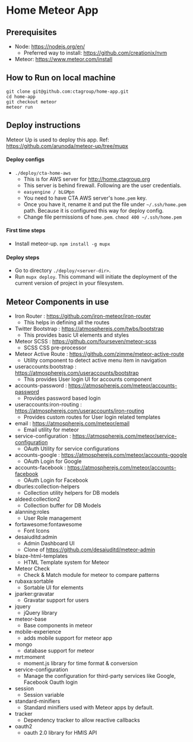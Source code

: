 Home Meteor App
===============

## Prerequisites

- Node: https://nodejs.org/en/
	- Preferred way to install: https://github.com/creationix/nvm
- Meteor: https://www.meteor.com/install

## How to Run on local machine

```
git clone git@github.com:ctagroup/home-app.git
cd home-app
git checkout meteor
meteor run
```

## Deploy instructions

Meteor Up is used to deploy this app. Ref: https://github.com/arunoda/meteor-up/tree/mupx

#### Deploy configs

- `./deploy/cta-home-aws`
	- This is for AWS server for http://home.ctagroup.org
	- This server is behind firewall. Following are the user credentials.
	- `easyengine / bLGMpn`
	- You need to have CTA AWS server's `home.pem` key.
	- Once you have it, rename it and put the file under `~/.ssh/home.pem` path. Because it is configured this way for deploy config.
	- Change file permissions of `home.pem`. `chmod 400 ~/.ssh/home.pem`

#### First time steps

- Install meteor-up. `npm install -g mupx`

#### Deploy steps

- Go to directory `./deploy/<server-dir>`.
- Run `mupx deploy`. This command will initiate the deployment of the current version of project in your filesystem.

## Meteor Components in use

- Iron Router : https://github.com/iron-meteor/iron-router
	- This helps in defining all the routes
- Twitter Bootstrap : https://atmospherejs.com/twbs/bootstrap
	- This provides basic UI elements and styles
- Meteor SCSS : https://github.com/fourseven/meteor-scss
	- SCSS CSS pre-processor
- Meteor Active Route : https://github.com/zimme/meteor-active-route
	- Utility component to detect active menu item in navigation
- useraccounts:bootstrap : https://atmospherejs.com/useraccounts/bootstrap
	- This provides User login UI for accounts component
- accounts-password : https://atmospherejs.com/meteor/accounts-password
	- Provides password based login
- useraccounts:iron-routing : https://atmospherejs.com/useraccounts/iron-routing
	- Provides custom routes for User login related templates
- email : https://atmospherejs.com/meteor/email
	- Email utility for meteor
- service-configuration : https://atmospherejs.com/meteor/service-configuration
	- OAuth Utility for service configurations
- accounts-google : https://atmospherejs.com/meteor/accounts-google
	- OAuth Login for Google
- accounts-facebook : https://atmospherejs.com/meteor/accounts-facebook
	- OAuth Login for Facebook
- dburles:collection-helpers
	- Collection utility helpers for DB models
- aldeed:collection2
	- Collection buffer for DB Models
- alanning:roles
	- User Role management
- fortawesome:fontawesome
	- Font Icons
- desaiuditd:admin
	- Admin Dashboard UI
	- Clone of https://github.com/desaiuditd/meteor-admin
- blaze-html-templates
	- HTML Template system for Meteor
- Meteor Check
	- Check & Match module for meteor to compare patterns
- rubaxa:sortable
	- Sortable UI for elements
- jparker:gravatar
	- Gravatar support for users
- jquery
	- jQuery library
- meteor-base
	- Base components in meteor
- mobile-experience
	- adds mobile support for meteor app
- mongo
	- database support for meteor
- mrt:moment
	- moment.js library for time format & conversion
- service-configuration
	- Manage the configuration for third-party services like Google, Facebook Oauth login
- session
	- Session variable
- standard-minifiers
	- Standard minifiers used with Meteor apps by default.
- tracker
	- Dependency tracker to allow reactive callbacks
- oauth2
	- oauth 2.0 library for HMIS API
